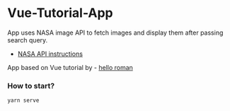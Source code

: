 # Vue-Tutorial-App

App uses NASA image API to fetch images and display them after passing search query.

- [NASA API instructions](https://images.nasa.gov/docs/images.nasa.gov_api_docs.pdf)

App based on Vue tutorial by - [hello roman](https://www.youtube.com/channel/UCq8XmOMtrUCb8FcFHQEd8_g/)

### How to start?

```
yarn serve
```
